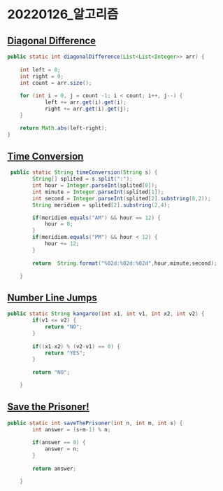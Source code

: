 # 20220126_알고리즘



## [Diagonal Difference](https://www.hackerrank.com/challenges/diagonal-difference/problem)

```java
public static int diagonalDifference(List<List<Integer>> arr) {
  	
  	int left = 0;
  	int right = 0;
  	int count = arr.size();
  
  	for (int i = 0, j = count -1; i < count; i++, j--) {
    		left += arr.get(i).get(i);
    		right += arr.get(i).get(j);
  	}

  	return Math.abs(left-right);
}
```

## [Time Conversion](https://www.hackerrank.com/challenges/time-conversion/problem)

```java
 public static String timeConversion(String s) {
        String[] splited = s.split(":");
        int hour = Integer.parseInt(splited[0]);
        int minute = Integer.parseInt(splited[1]);
        int second = Integer.parseInt(splited[2].substring(0,2));
        String meridiem = splited[2].substring(2,4);

        if(meridiem.equals("AM") && hour == 12) {
            hour = 0;
        }
        if(meridiem.equals("PM") && hour < 12) {
            hour += 12;
        }
       
        return  String.format("%02d:%02d:%02d",hour,minute,second);

    }
```

## [Number Line Jumps](https://www.hackerrank.com/challenges/kangaroo/problem)

```java
public static String kangaroo(int x1, int v1, int x2, int v2) {
        if(v1 <= v2) {
            return "NO";
        }
        
        if((x1-x2) % (v2-v1) == 0) {
            return "YES";
        }
        
        return "NO";

    }
```

## [Save the Prisoner!](https://www.hackerrank.com/challenges/save-the-prisoner/problem)

```java
public static int saveThePrisoner(int n, int m, int s) {
        int answer = (s+m-1) % n;
        
        if(answer == 0) {
            answer = n;
        }
        
        return answer;

    }
```

